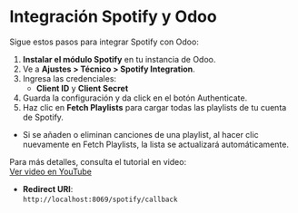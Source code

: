 # Integración Spotify y Odoo

Sigue estos pasos para integrar Spotify con Odoo:

1. **Instalar el módulo Spotify** en tu instancia de Odoo.
2. Ve a **Ajustes > Técnico > Spotify Integration**.
3. Ingresa las credenciales:
   - **Client ID** y **Client Secret**
4. Guarda la configuración y da click en el botón Authenticate.
5. Haz clic en **Fetch Playlists** para cargar todas las playlists de tu cuenta de Spotify.

* Si se añaden o eliminan canciones de una playlist, al hacer clic nuevamente en Fetch Playlists, la lista se actualizará automáticamente.

Para más detalles, consulta el tutorial en video:  
[Ver video en YouTube](https://youtu.be/mmKcQRNgKng)

- **Redirect URI**:  
  `http://localhost:8069/spotify/callback`

